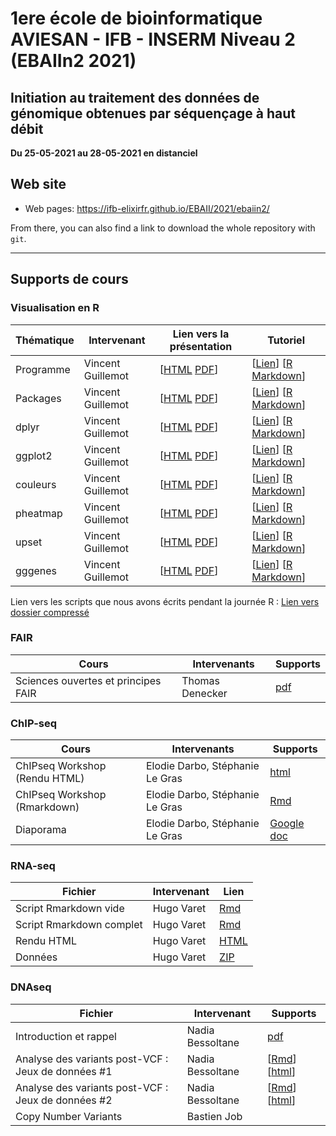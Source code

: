 # 1ere école de bioinformatique AVIESAN - IFB - INSERM Niveau 2 (EBAIIn2 2021)

## Initiation au traitement des données de génomique obtenues par séquençage à haut débit

**Du 25-05-2021 au 28-05-2021 en distanciel**


## Web site

- Web pages: <https://ifb-elixirfr.github.io/EBAII/2021/ebaiin2/>

From there, you can also find a link to download the whole repository with `git`.

****

## Supports de cours

### Visualisation en R


| Thématique| Intervenant        | Lien vers la présentation | Tutoriel|
|-----------|--------------------|---------------------------------------|-----------|
| Programme | Vincent Guillemot  | [[HTML](01R/tidyViz/vignettes/S00programme.html) [PDF](01R/tidyViz/vignettes/S00programme.pdf)] | [[Lien](https://learnr.pasteur.fr/T00tuto/)] [[R Markdown](01R/tidyViz/inst/tutorials/T00tuto/T00tuto.Rmd)] |
| Packages  | Vincent Guillemot  | [[HTML](01R/tidyViz/vignettes/S01packages.html) [PDF](01R/tidyViz/vignettes/S01packages.pdf)] | [[Lien](https://learnr.pasteur.fr/T01packages/)] [[R Markdown](01R/tidyViz/inst/tutorials/T01packages/T01packages.Rmd)] |
| dplyr     | Vincent Guillemot  | [[HTML](01R/tidyViz/vignettes/S02dplyr.html) [PDF](01R/tidyViz/vignettes/S02dplyr.pdf)] | [[Lien](https://learnr.pasteur.fr/T02dplyr/)] [[R Markdown](01R/tidyViz/inst/tutorials/T02dplyr/T02dplyr.Rmd)] |
| ggplot2   | Vincent Guillemot  | [[HTML](01R/tidyViz/vignettes/S03ggplot2.html) [PDF](01R/tidyViz/vignettes/S03ggplot2.pdf)] | [[Lien](https://learnr.pasteur.fr/T03ggplot2/)] [[R Markdown](01R/tidyViz/inst/tutorials/T03ggplot2/T03ggplot2.Rmd)] |
| couleurs  | Vincent Guillemot  | [[HTML](01R/tidyViz/vignettes/S04couleurs.html) [PDF](01R/tidyViz/vignettes/S04couleurs.pdf)] | [[Lien](https://learnr.pasteur.fr/T04couleurs)] [[R Markdown](01R/tidyViz/inst/tutorials/T04couleurs/T04couleurs.Rmd)] |
| pheatmap  | Vincent Guillemot  | [[HTML](01R/tidyViz/vignettes/S05pheatmap.html) [PDF](01R/tidyViz/vignettes/S05pheatmap.pdf)] | [[Lien](https://learnr.pasteur.fr/T05pheatmap)] [[R Markdown](01R/tidyViz/inst/tutorials/T05pheatmap/T05pheatmap.Rmd)] |
| upset     | Vincent Guillemot  | [[HTML](01R/tidyViz/vignettes/S06upset.html) [PDF](01R/tidyViz/vignettes/S06upset.pdf)] | [[Lien](https://learnr.pasteur.fr/T06upset)] [[R Markdown](01R/tidyViz/inst/tutorials/T06upset/T06upset.Rmd)] |
| gggenes   | Vincent Guillemot  | [[HTML](01R/tidyViz/vignettes/S07gggenes.html) [PDF](01R/tidyViz/vignettes/S07gggenes.pdf)] | [[Lien](https://learnr.pasteur.fr/T07gggenes)] [[R Markdown](01R/tidyViz/inst/tutorials/T07gggenes/T07gggenes.Rmd)] |

Lien vers les scripts que nous avons écrits pendant la journée R : [Lien vers dossier compressé](01R/tidyViz/inst/extdata/ebaiin2_01Rvisu.zip)


### FAIR

| Cours                 | Intervenants | Supports                            |
|-----------------------|--------------|-------------------------------------|
| Sciences ouvertes et principes FAIR  | Thomas Denecker | [pdf](https://doi.org/10.6084/m9.figshare.14677941.v1)  |




### ChIP-seq

| Cours                 | Intervenants | Supports                            |
|-----------------------|--------------|-------------------------------------|
| ChIPseq Workshop (Rendu HTML) | Elodie Darbo, Stéphanie Le Gras | [html](chip-seq/ChIPseq_Workshop.html)  |
| ChIPseq Workshop (Rmarkdown) | Elodie Darbo, Stéphanie Le Gras | [Rmd](chip-seq/ChIPseq_Workshop.Rmd)  |
| Diaporama | Elodie Darbo, Stéphanie Le Gras | [Google doc](https://docs.google.com/presentation/d/1twITqohPsRwHDnarQO61BgNdI_5rMrPsznRt0lcPdQo/edit?usp=sharing)  |

### RNA-seq

| Fichier                  | Intervenant | Lien                                        |
|--------------------------|-------------|---------------------------------------------|
| Script Rmarkdown vide    | Hugo Varet  | [Rmd](RNASeq/EBAIIn2_RNASeq_apprenants.Rmd) |
| Script Rmarkdown complet | Hugo Varet  | [Rmd](RNASeq/EBAIIn2_RNASeq.Rmd)            |
| Rendu HTML               | Hugo Varet  | [HTML](RNASeq/EBAIIn2_RNASeq.html)          |
| Données                  | Hugo Varet  | [ZIP](RNASeq/data.zip)                      |

### DNAseq

| Fichier                  | Intervenant      | Supports                                    |
|--------------------------|------------------|---------------------------------------------|
| Introduction et rappel   | Nadia Bessoltane | [pdf](DNAseq/EBAIIn2_DNAseq_Introduction_Rappel.Rmd) |
| Analyse des variants post-VCF : Jeux de données #1 | Nadia Bessoltane | [[Rmd](DNAseq/EBAIIn2_DNAseq_Post-VCF_data1.Rmd)]  [[html](DNAseq/EBAIIn2_DNAseq_Post-VCF_data1.html)] |
| Analyse des variants post-VCF : Jeux de données #2 | Nadia Bessoltane | [[Rmd](DNAseq/EBAIIn2_DNAseq_Post-VCF_data2.Rmd)]  [[html](DNAseq/EBAIIn2_DNAseq_Post-VCF_data2.html)] |
| Copy Number Variants | Bastien Job | |
